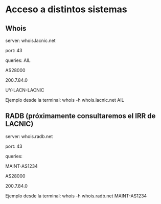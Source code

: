 # Acceso a distintos sistemas

## Whois

server: whois.lacnic.net

port: 43

queries: 
AIL

AS28000

200.7.84.0

UY-LACN-LACNIC
	
Ejemplo desde la terminal: whois -h whois.lacnic.net AIL
	
## RADB (próximamente consultaremos el IRR de LACNIC)

server: whois.radb.net

port: 43

queries: 

MAINT-AS1234

AS28000

200.7.84.0

Ejemplo desde la terminal: whois -h whois.radb.net MAINT-AS1234

